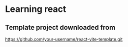 # Learning react

## Template project downloaded from
https://github.com/your-username/react-vite-template.git


## 